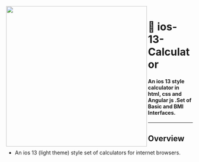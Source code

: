 
<img align="left" src="https://github.com/vivekverma007/ios-13-Calculator/blob/master/preview/preview1.png" width="380" /> 


<p><h1 align="left">📱 ios-13-Calculator</h1></p>

<h4>An ios 13 style calculator in html, css and Angular js .Set of Basic and BMI Interfaces. </h4>


___

## Overview
* An ios 13 (light theme) style set of calculators for internet browsers. 
​


